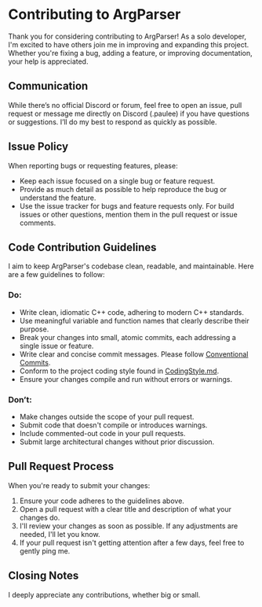 # Contributing to ArgParser

Thank you for considering contributing to ArgParser! As a solo developer, I'm excited to have others join me in improving and expanding this project. Whether you're fixing a bug, adding a feature, or improving documentation, your help is appreciated.

## Communication

While there’s no official Discord or forum, feel free to open an issue, pull request or message me directly on Discord (.paulee) if you have questions or suggestions. I’ll do my best to respond as quickly as possible.

## Issue Policy

When reporting bugs or requesting features, please:

+ Keep each issue focused on a single bug or feature request.
+ Provide as much detail as possible to help reproduce the bug or understand the feature.
+ Use the issue tracker for bugs and feature requests only. For build issues or other questions, mention them in the pull request or issue comments.

## Code Contribution Guidelines

I aim to keep ArgParser's codebase clean, readable, and maintainable. Here are a few guidelines to follow:
### Do:
+ Write clean, idiomatic C++ code, adhering to modern C++ standards.
+ Use meaningful variable and function names that clearly describe their purpose.
+ Break your changes into small, atomic commits, each addressing a single issue or feature.
+ Write clear and concise commit messages. Please follow [Conventional Commits](https://www.conventionalcommits.org/en/v1.0.0/).
+ Conform to the project coding style found in [CodingStyle.md](doc/CodingStyle.md). 
+ Ensure your changes compile and run without errors or warnings.

### Don’t:
+ Make changes outside the scope of your pull request.
+ Submit code that doesn't compile or introduces warnings.
+ Include commented-out code in your pull requests.
+ Submit large architectural changes without prior discussion.

## Pull Request Process

When you're ready to submit your changes:

1. Ensure your code adheres to the guidelines above.
2. Open a pull request with a clear title and description of what your changes do.
3. I'll review your changes as soon as possible. If any adjustments are needed, I'll let you know.
4. If your pull request isn't getting attention after a few days, feel free to gently ping me.

##  Closing Notes

I deeply appreciate any contributions, whether big or small.